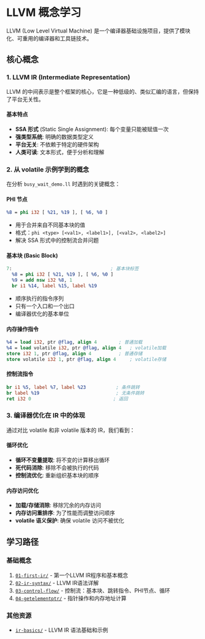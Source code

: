 # LLVM 概念学习

LLVM (Low Level Virtual Machine) 是一个编译器基础设施项目，提供了模块化、可重用的编译器和工具链技术。

## 核心概念

### 1. LLVM IR (Intermediate Representation)
LLVM 的中间表示是整个框架的核心，它是一种低级的、类似汇编的语言，但保持了平台无关性。

#### 基本特点
- **SSA 形式** (Static Single Assignment): 每个变量只能被赋值一次
- **强类型系统**: 明确的数据类型定义
- **平台无关**: 不依赖于特定的硬件架构
- **人类可读**: 文本形式，便于分析和理解

### 2. 从 volatile 示例学到的概念

在分析 `busy_wait_demo.ll` 时遇到的关键概念：

#### PHI 节点
```llvm
%8 = phi i32 [ %21, %19 ], [ %6, %0 ]
```
- 用于合并来自不同基本块的值
- 格式：`phi <type> [<val1>, <label1>], [<val2>, <label2>]`
- 解决 SSA 形式中的控制流合并问题

#### 基本块 (Basic Block)
```llvm
7:                                    ; 基本块标签
  %8 = phi i32 [ %21, %19 ], [ %6, %0 ]
  %9 = add nsw i32 %8, 1
  br i1 %14, label %15, label %19
```
- 顺序执行的指令序列
- 只有一个入口和一个出口
- 编译器优化的基本单位

#### 内存操作指令
```llvm
%4 = load i32, ptr @flag, align 4        ; 普通加载
%4 = load volatile i32, ptr @flag, align 4   ; volatile加载
store i32 1, ptr @flag, align 4          ; 普通存储
store volatile i32 1, ptr @flag, align 4     ; volatile存储
```

#### 控制流指令
```llvm
br i1 %5, label %7, label %23           ; 条件跳转
br label %19                            ; 无条件跳转
ret i32 0                              ; 返回
```

### 3. 编译器优化在 IR 中的体现

通过对比 volatile 和非 volatile 版本的 IR，我们看到：

#### 循环优化
- **循环不变量提取**: 将不变的计算移出循环
- **死代码消除**: 移除不会被执行的代码
- **控制流优化**: 重新组织基本块的顺序

#### 内存访问优化
- **加载/存储消除**: 移除冗余的内存访问
- **内存访问重排序**: 为了性能而调整访问顺序
- **volatile 语义保护**: 确保 volatile 访问不被优化

## 学习路径

### 基础概念
1. [`01-first-ir/`](01-first-ir/) - 第一个LLVM IR程序和基本概念
2. [`02-ir-syntax/`](02-ir-syntax/) - LLVM IR语法详解
3. [`03-control-flow/`](03-control-flow/) - 控制流：基本块、跳转指令、PHI节点、循环
4. [`04-getelementptr/`](04-getelementptr/) - 指针操作和内存地址计算

### 其他资源
- [`ir-basics/`](ir-basics/) - LLVM IR 语法基础和示例